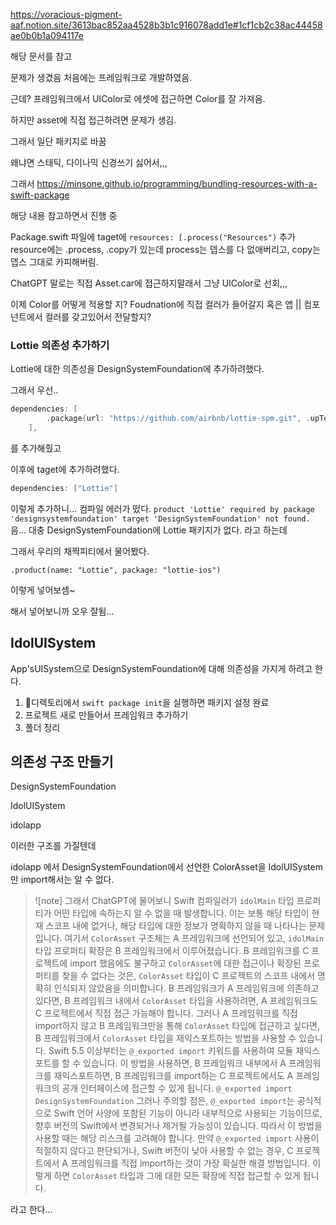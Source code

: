 https://voracious-pigment-aaf.notion.site/3613bac852aa4528b3b1c916078add1e#1cf1cb2c38ac44458ae0b0b1a094117e

해당 문서를 참고

문제가 생겼음 처음에는 프레임워크로 개발하였음.

근데? 프레임워크에서 UIColor로 에셋에 접근하면 Color를 잘 가져옴.

하지만 asset에 직접 접근하려면 문제가 생김.

그래서 일단 패키지로 바꿈

왜냐면 스태틱, 다이나믹 신경쓰기 싫어서,,,

그래서
https://minsone.github.io/programming/bundling-resources-with-a-swift-package

해당 내용 참고하면서 진행 중

Package.swift
파일에 taget에 `resources: [.process("Resources")` 추가
resource에는 .process, .copy가 있는데 process는 뎁스를 다 없애버리고, copy는 뎁스 그대로 카피해버림.

ChatGPT 말로는 직접 Asset.car에 접근하지말래서 그냥 UIColor로 선회,,,

이제 Color를 어떻게 적용할 지? Foudnation에 직접 컬러가 들어갈지 혹은 앱 || 컴포넌트에서 컬러를 갖고있어서 전달할지?

### Lottie 의존성 추가하기
Lottie에 대한 의존성을 DesignSystemFoundation에 추가하려했다.

그래서 우선..
```swift
dependencies: [
        .package(url: "https://github.com/airbnb/lottie-spm.git", .upToNextMajor(from: "4.4.0"))
    ],
```

를 추가해줬고

이후에 taget에 추가하려했다.
```swift
dependencies: ["Lottie"]
```
이렇게 추가하니... 컴파일 에러가 떴다.
`product 'Lottie' required by package 'designsystemfoundation' target 'DesignSystemFoundation' not found.`
음... 대충 DesignSystemFoundation에 Lottie 패키지가 없다. 라고 하는데

그래서 우리의 채찍피티에서 물어봤다.

`.product(name: "Lottie", package: "lottie-ios")`

이렇게 넣어보셈~

해서 넣어보니까 오우 잘됨...

## IdolUISystem
App'sUISystem으로 DesignSystemFoundation에 대해 의존성을 가지게 하려고 한다.

1. 디렉토리에서 `swift package init`을 실행하면 패키지 설정 완료
2. 프로젝트 새로 만들어서 프레임워크 추가하기
3. 폴더 정리

## 의존성 구조 만들기
DesignSystemFoundation

IdolUISystem

idolapp

이러한 구조를 가질텐데

idolapp 에서 DesignSystemFoundation에서 선언한 ColorAsset을 IdolUISystem만 import해서는 알 수 없다.

> ![note] 그래서 ChatGPT에 물어보니 
Swift 컴파일러가 `idolMain` 타입 프로퍼티가 어떤 타입에 속하는지 알 수 없을 때 발생합니다. 이는 보통 해당 타입이 현재 스코프 내에 없거나, 해당 타입에 대한 정보가 명확하지 않을 때 나타나는 문제입니다.
여기서 `ColorAsset` 구조체는 A 프레임워크에 선언되어 있고, `idolMain` 타입 프로퍼티 확장은 B 프레임워크에서 이루어졌습니다. B 프레임워크를 C 프로젝트에 import 했음에도 불구하고 `ColorAsset`에 대한 접근이나 확장된 프로퍼티를 찾을 수 없다는 것은, `ColorAsset` 타입이 C 프로젝트의 스코프 내에서 명확히 인식되지 않았음을 의미합니다.
B 프레임워크가 A 프레임워크에 의존하고 있다면, B 프레임워크 내에서 `ColorAsset` 타입을 사용하려면, A 프레임워크도 C 프로젝트에서 직접 접근 가능해야 합니다. 그러나 A 프레임워크를 직접 import하지 않고 B 프레임워크만을 통해 `ColorAsset` 타입에 접근하고 싶다면, B 프레임워크에서 `ColorAsset` 타입을 재익스포트하는 방법을 사용할 수 있습니다.
Swift 5.5 이상부터는 `@_exported import` 키워드를 사용하여 모듈 재익스포트를 할 수 있습니다. 이 방법을 사용하면, B 프레임워크 내부에서 A 프레임워크를 재익스포트하면, B 프레임워크를 import하는 C 프로젝트에서도 A 프레임워크의 공개 인터페이스에 접근할 수 있게 됩니다.
`@_exported import DesignSystemFoundation`
그러나 주의할 점은, `@_exported import`는 공식적으로 Swift 언어 사양에 포함된 기능이 아니라 내부적으로 사용되는 기능이므로, 향후 버전의 Swift에서 변경되거나 제거될 가능성이 있습니다. 따라서 이 방법을 사용할 때는 해당 리스크를 고려해야 합니다.
만약 `@_exported import` 사용이 적절하지 않다고 판단되거나, Swift 버전이 낮아 사용할 수 없는 경우, C 프로젝트에서 A 프레임워크를 직접 import하는 것이 가장 확실한 해결 방법입니다. 이렇게 하면 `ColorAsset` 타입과 그에 대한 모든 확장에 직접 접근할 수 있게 됩니다.

라고 한다...

